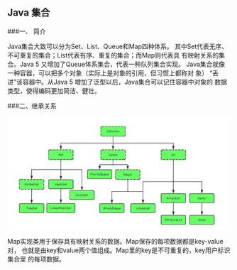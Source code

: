 ## Java 集合
###一、 简介

Java集合大致可以分为Set、List、Queue和Map四种体系。
其中Set代表无序、不可重复的集合；List代表有序、重复的集合；而Map则代表具
有映射关系的集合。Java 5 又增加了Queue体系集合，代表一种队列集合实现。
Java集合就像一种容器，可以把多个对象（实际上是对象的引用，但习惯上都称对
象） “丢进”该容器中。从Java 5 增加了泛型以后，Java集合可以记住容器中对象的
数据类型，使得编码更加简洁、健壮。

###二、继承关系

![继承关系图](../../resource/Java集合继承关系.png "继承关系图")

Map实现类用于保存具有映射关系的数据。Map保存的每项数据都是key-value对，
也就是由key和value两个值组成。Map里的key是不可重复的，key用户标识集合里
的每项数据。

###